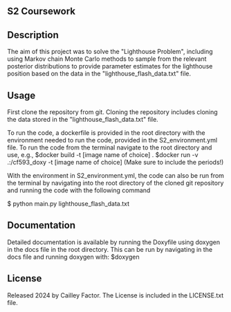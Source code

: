 ## S2 Coursework
## Description
The aim of this project was to solve the "Lighthouse Problem", including using Markov chain Monte Carlo methods to sample from the relevant posterior distributions to provide parameter estimates for the lighthouse position based on the data in the "lighthouse_flash_data.txt" file.
## Usage
First clone the repository from git. Cloning the repository includes cloning the data stored in the "lighthouse_flash_data.txt" file.

To run the code, a dockerfile is provided in the root directory with the environment needed to run the code, provided in the S2_environment.yml file.
To run the code from the terminal navigate to the root directory and use, e.g.,
$docker build -t [image name of choice] .
$docker run -v .:/cf593_doxy -t [image name of choice]
(Make sure to include the periods!)

With the environment in S2_environment.yml, the code can also be run from the terminal
by navigating into the root directory of the cloned git repository and running the code with the following command

$ python main.py lighthouse_flash_data.txt

## Documentation
Detailed documentation is available by running the Doxyfile using doxygen in the docs file in the root directory.
This can be run by navigating in the docs file and running doxygen with:
$doxygen

## License
Released 2024 by Cailley Factor.
The License is included in the LICENSE.txt file.
